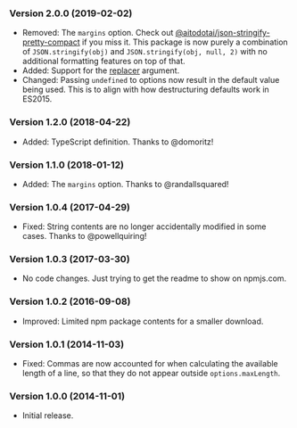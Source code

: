 ### Version 2.0.0 (2019-02-02)

- Removed: The `margins` option. Check out
  [@aitodotai/json-stringify-pretty-compact] if you miss it. This package is now
  purely a combination of `JSON.stringify(obj)` and
  `JSON.stringify(obj, null, 2)` with no additional formatting features on top
  of that.
- Added: Support for the [replacer] argument.
- Changed: Passing `undefined` to options now result in the default value being
  used. This is to align with how destructuring defaults work in ES2015.

### Version 1.2.0 (2018-04-22)

- Added: TypeScript definition. Thanks to @domoritz!

### Version 1.1.0 (2018-01-12)

- Added: The `margins` option. Thanks to @randallsquared!

### Version 1.0.4 (2017-04-29)

- Fixed: String contents are no longer accidentally modified in some cases.
  Thanks to @powellquiring!

### Version 1.0.3 (2017-03-30)

- No code changes. Just trying to get the readme to show on npmjs.com.

### Version 1.0.2 (2016-09-08)

- Improved: Limited npm package contents for a smaller download.

### Version 1.0.1 (2014-11-03)

- Fixed: Commas are now accounted for when calculating the available length of a
  line, so that they do not appear outside `options.maxLength`.

### Version 1.0.0 (2014-11-01)

- Initial release.

<!-- prettier-ignore-start -->
[@aitodotai/json-stringify-pretty-compact]: https://www.npmjs.com/package/@aitodotai/json-stringify-pretty-compact
[replacer]: https://developer.mozilla.org/en-US/docs/Web/JavaScript/Reference/Global_Objects/JSON/stringify#The_replacer_parameter
<!-- prettier-ignore-end -->
